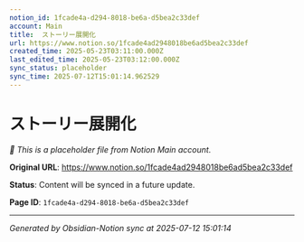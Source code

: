 ```yaml
---
notion_id: 1fcade4a-d294-8018-be6a-d5bea2c33def
account: Main
title:  ストーリー展開化
url: https://www.notion.so/1fcade4ad2948018be6ad5bea2c33def
created_time: 2025-05-23T03:11:00.000Z
last_edited_time: 2025-05-23T03:12:00.000Z
sync_status: placeholder
sync_time: 2025-07-12T15:01:14.962529
---
```


#  ストーリー展開化

*🔄 This is a placeholder file from Notion Main account.*

**Original URL**: https://www.notion.so/1fcade4ad2948018be6ad5bea2c33def

**Status**: Content will be synced in a future update.

**Page ID**: `1fcade4a-d294-8018-be6a-d5bea2c33def`

---

*Generated by Obsidian-Notion sync at 2025-07-12 15:01:14*
